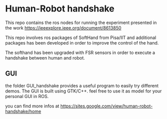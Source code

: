 # Human-Robot handshake 
This repo contains the ros nodes for running the experiment presented in the work https://ieeexplore.ieee.org/document/8613850


This repo involves ros packages of SoftHand from Pisa/IIT and additional packages has been developed in order to improve the control of the hand.

The softhand has been upgraded with FSR sensors in order to execute a handshake between human and robot. 

## GUI
the folder GUI_handshake provides a useful program to easily try
different demos. The GUI is built using GTK/C++. feel free to use 
it as model for your personal GUI in ROS. 

you can find more infos at 
https://sites.google.com/view/human-robot-handshake/home
